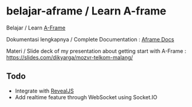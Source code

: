 # belajar-aframe / Learn A-frame
Belajar / Learn [A-Frame](http://aframe.io/)

Dokumentasi lengkapnya / Complete Documentation : [Aframe Docs](http://aframe.io/docs/)

Materi / Slide deck of my presentation about getting start with A-Frame : https://slides.com/dikyarga/mozvr-telkom-malang/


## Todo

- Integrate with [RevealJS](https://github.com/hakimel/reveal.js)
- Add realtime feature through WebSocket using Socket.IO

